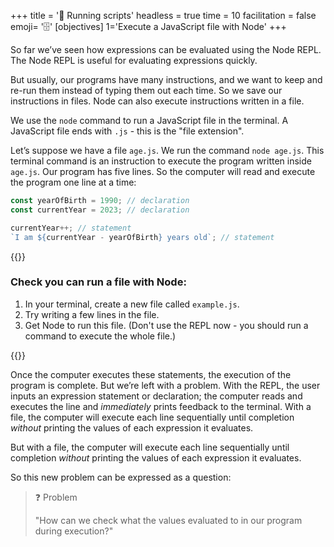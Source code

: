 +++
title = '📁 Running scripts'
headless = true
time = 10
facilitation = false
emoji= '🗄️'
[objectives]
    1='Execute a JavaScript file with Node'
+++

So far we’ve seen how expressions can be evaluated using the Node REPL. The Node REPL is useful for evaluating expressions quickly.

But usually, our programs have many instructions, and we want to keep and re-run them instead of typing them out each time. So we save our instructions in files. Node can also execute instructions written in a file.

We use the `node` command to run a JavaScript file in the terminal. A JavaScript file ends with `.js` - this is the "file extension".

Let’s suppose we have a file `age.js`. We run the command `node age.js`. This terminal command is an instruction to execute the program written inside `age.js`. Our program has five lines.
So the computer will read and execute the program one line at a time:

```js
const yearOfBirth = 1990; // declaration
const currentYear = 2023; // declaration

currentYear++; // statement
`I am ${currentYear - yearOfBirth} years old`; // statement
```

{{<note title="Activity" type="activity">}}

### Check you can run a file with Node:

1. In your terminal, create a new file called `example.js`.
2. Try writing a few lines in the file.
3. Get Node to run this file. (Don't use the REPL now - you should run a command to execute the whole file.)

{{</note>}}

Once the computer executes these statements, the execution of the program is complete. But we’re left with a problem. With the REPL, the user inputs an expression statement or declaration; the computer reads and executes the line and _immediately_ prints feedback to the terminal. With a file, the computer will execute each line sequentially until completion _without_ printing the values of each expression it evaluates.

But with a file, the computer will execute each line sequentially until completion _without_ printing the values of each expression it evaluates.

So this new problem can be expressed as a question:

> ❓ Problem
>
> "How can we check what the values evaluated to in our program during execution?"
